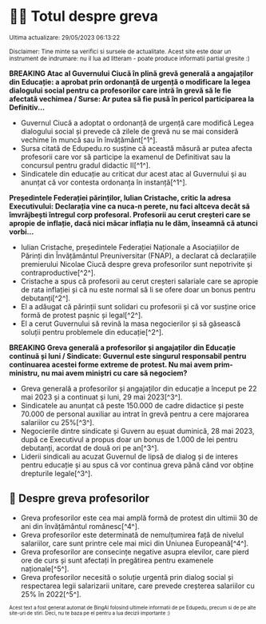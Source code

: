 # 👩‍🏫 Totul despre greva
<sub>Ultima actualizare: 29/05/2023 06:13:22</sub>

<sub>Disclaimer: Tine minte sa verifici si sursele de actualitate. Acest site este doar un instrument de indrumare: nu il lua ad litteram - poate produce informatii partial gresite :)</sub>

**BREAKING Atac al Guvernului Ciucă în plină grevă generală a angajaților din Educație: a aprobat prin ordonanță de urgență o modificare la legea dialogului social pentru ca profesorilor care intră în grevă să le fie afectată vechimea / Surse:  Ar putea să fie pusă în pericol participarea la Definitiv...**
- Guvernul Ciucă a adoptat o ordonanță de urgență care modifică Legea dialogului social și prevede că zilele de grevă nu se mai consideră vechime în muncă sau în învățământ[^1^].
- Sursa citată de Edupedu.ro susține că această măsură ar putea afecta profesorii care vor să participe la examenul de Definitivat sau la concursul pentru gradul didactic II[^1^].
- Sindicatele din educație au criticat dur acest atac al Guvernului și au anunțat că vor contesta ordonanța în instanță[^1^].

**Președintele Federației părinților, Iulian Cristache, critic la adresa Executivului: Declarația vine ca nuca-n perete, nu faci altceva decât să îmvrăjbești întregul corp profesoral. Profesorii au cerut creșteri care se apropie de inflație, dacă nici măcar inflația nu le dăm, înseamnă că atunci vorbi...**
- Iulian Cristache, președintele Federației Naționale a Asociațiilor de Părinți din Învățământul Preuniversitar (FNAP), a declarat că declarațiile premierului Nicolae Ciucă despre greva profesorilor sunt nepotrivite și contraproductive[^2^].
- Cristache a spus că profesorii au cerut creșteri salariale care se apropie de rata inflației și că nu este normal să li se ofere doar un bonus pentru debutanți[^2^].
- El a adăugat că părinții sunt solidari cu profesorii și că vor susține orice formă de protest pașnic și legal[^2^].
- El a cerut Guvernului să revină la masa negocierilor și să găsească soluții pentru problemele din educație[^2^].

**BREAKING Greva generală a profesorilor și angajaților din Educație continuă și luni / Sindicate: Guvernul este singurul responsabil pentru continuarea acestei forme extreme de protest. Nu mai avem prim-ministru, nu mai avem miniștri cu care să negociem?**
- Greva generală a profesorilor și angajaților din educație a început pe 22 mai 2023 și a continuat și luni, 29 mai 2023[^3^].
- Sindicatele au anunțat că peste 150.000 de cadre didactice și peste 70.000 de personal auxiliar au intrat în grevă pentru a cere majorarea salariilor cu 25%[^3^].
- Negocierile dintre sindicate și Guvern au eșuat duminică, 28 mai 2023, după ce Executivul a propus doar un bonus de 1.000 de lei pentru debutanți, acordat de două ori pe an[^3^].
- Liderii sindicali au acuzat Guvernul de lipsă de dialog și de interes pentru educație și au spus că vor continua greva până când vor obține drepturile legale[^3^].

## 🏫 Despre greva profesorilor
- Greva profesorilor este cea mai amplă formă de protest din ultimii 30 de ani din învățământul românesc[^4^].
- Greva profesorilor este determinată de nemulțumirea față de nivelul salariilor, care sunt printre cele mai mici din Uniunea Europeană[^4^].
- Greva profesorilor are consecințe negative asupra elevilor, care pierd ore de curs și sunt afectați în pregătirea pentru examenele naționale[^5^].
- Greva profesorilor necesită o soluție urgentă prin dialog social și respectarea legii salarizarii unitare, care prevede creșterea salariilor cu 25% în 2022[^5^].


<sub><sub>Acest text a fost generat automat de BingAI folosind ultimele informatii de pe Edupedu, precum si de pe alte site-uri de stiri. Deci, nu te baza pe el pentru a lua decizii importante :)</sub></sub>